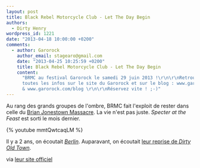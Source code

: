 ```yaml
---
layout: post
title: Black Rebel Motorcycle Club - Let The Day Begin
authors:
  - Dirty Henry
wordpress_id: 1221
date: "2013-04-18 10:00:00 +0200"
comments:
  - author: Garorock
    author_email: stagearo@gmail.com
    date: "2013-04-25 10:25:59 +0200"
    title: Black Rebel Motorcycle Club - Let The Day Begin
    content:
      "BRMC au festival Garorock le samedi 29 juin 2013 !\r\n\r\nRetrouvez
      toutes les infos sur le site du Garorock et sur le blog : www.garorock.com
      & www.garorock.com/blog \r\n\r\nRéservez vite ! ;-)"
---
```


Au rang des grands groupes de l'ombre, BRMC fait l'exploit de rester dans celle
du [Brian Jonestown Massacre](309). La vie n'est pas juste. _Specter at the
Feast_ est sorti le mois dernier.

{% youtube mmtQwtcaqLM %}

Il y a 2 ans, on écoutait [_Berlin_](783). Auparavant, on écoutait
[leur reprise de _Dirty Old Town_](709).

via [leur site officiel](http://blackrebelmotorcycleclub.com/)
